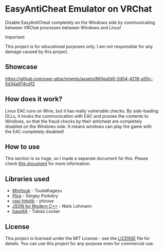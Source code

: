 # EasyAntiCheat Emulator on VRChat

Disable EasyAntiCheat completely on the Windows side by communicating between VRChat processes between Windows and Linux!

> [!IMPORTANT]
> This project is for educational purposes only. I am not responsible for any damage caused by this project.

## Showcase

https://github.com/user-attachments/assets/860ea1d0-2d04-4218-a55c-5d34a974cd12

## How does it work?

Linux EAC runs on Wine, but it has really vulnerable checks. By side-loading DLLs, it hooks the communication with EAC and proxies the contents to Windows, so that the fraud checks by their anticheat are completely disabled on the Windows side. It means windows can play the game with the EAC completely disabled!

## How to use

This section is so huge, so I made a separate document for this. Please check [this document](./SETUP_GUIDE.md) for more information.

## Libraries used

- [MinHook](https://github.com/TsudaKageyu/minhook) - TsudaKageyu
- [Plog](https://github.com/SergiusTheBest/plog) - Sergey Podobry
- [cpp-httplib](https://github.com/yhirose/cpp-httplib) - yhirose
- [JSON for Modern C++](https://github.com/nlohmann/json) - Niels Lohmann
- [base64](https://github.com/tobiaslocker/base64/tree/master) - Tobias Locker

## License

This project is licensed under the MIT License - see the [LICENSE](./LICENSE) file for details.
You can use this project for any purpose even for commercial use. 
